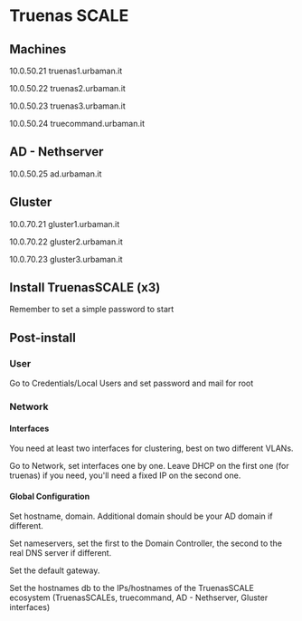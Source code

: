 # Truenas SCALE

## Machines

10.0.50.21 truenas1.urbaman.it

10.0.50.22 truenas2.urbaman.it

10.0.50.23 truenas3.urbaman.it

10.0.50.24 truecommand.urbaman.it

## AD - Nethserver

10.0.50.25 ad.urbaman.it

## Gluster

10.0.70.21 gluster1.urbaman.it

10.0.70.22 gluster2.urbaman.it

10.0.70.23 gluster3.urbaman.it

## Install TruenasSCALE (x3)

Remember to set a simple password to start

## Post-install

### User

Go to Credentials/Local Users and set password and mail for root

### Network

#### Interfaces

You need at least two interfaces for clustering, best on two different VLANs.

Go to Network, set interfaces one by one. Leave DHCP on the first one (for truenas) if you need, you'll need a fixed IP on the second one.

#### Global Configuration

Set hostname, domain. Additional domain should be your AD domain if different.

Set nameservers, set the first to the Domain Controller, the second to the real DNS server if different.

Set the default gateway.

Set the hostnames db to the IPs/hostnames of the TruenasSCALE ecosystem (TruenasSCALEs, truecommand, AD - Nethserver, Gluster interfaces)

